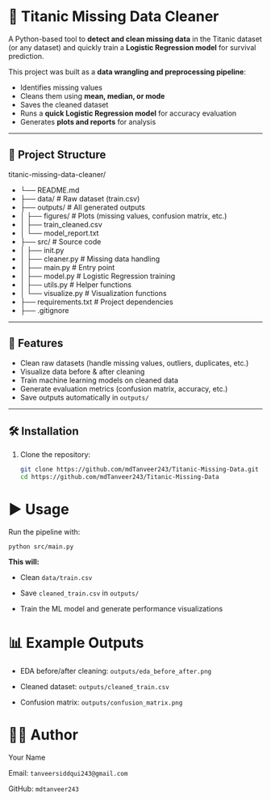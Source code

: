 # 🚢 Titanic Missing Data Cleaner  

A Python-based tool to **detect and clean missing data** in the Titanic dataset (or any dataset) and quickly train a **Logistic Regression model** for survival prediction.  

This project was built as a **data wrangling and preprocessing pipeline**:  
- Identifies missing values  
- Cleans them using **mean, median, or mode**  
- Saves the cleaned dataset  
- Runs a **quick Logistic Regression model** for accuracy evaluation  
- Generates **plots and reports** for analysis  

---

## 📂 Project Structure

titanic-missing-data-cleaner/
- └── README.md
- ├── data/ # Raw dataset (train.csv)
- ├── outputs/ # All generated outputs
- │ ├── figures/ # Plots (missing values, confusion matrix, etc.)
- │ ├── train_cleaned.csv
- │ └── model_report.txt
- ├── src/ # Source code
- │ ├── init.py
- │ ├── cleaner.py # Missing data handling
- │ ├── main.py # Entry point
- │ ├── model.py # Logistic Regression training
- │ ├── utils.py # Helper functions
- │ └── visualize.py # Visualization functions
- ├── requirements.txt # Project dependencies
- ├── .gitignore



---

## 🚀 Features  

- Clean raw datasets (handle missing values, outliers, duplicates, etc.)  
- Visualize data before & after cleaning  
- Train machine learning models on cleaned data  
- Generate evaluation metrics (confusion matrix, accuracy, etc.)  
- Save outputs automatically in `outputs/`  

---

## 🛠 Installation  

1. Clone the repository:  
   ```bash
   git clone https://github.com/mdTanveer243/Titanic-Missing-Data.git
   cd https://github.com/mdTanveer243/Titanic-Missing-Data


# ▶️ Usage

Run the pipeline with:

`python src/main.py`


**This will:**

- Clean `data/train.csv`

- Save `cleaned_train.csv` in `outputs/`

- Train the ML model and generate performance visualizations

# 📊 Example Outputs

- EDA before/after cleaning: `outputs/eda_before_after.png`

- Cleaned dataset: `outputs/cleaned_train.csv`

- Confusion matrix: `outputs/confusion_matrix.png`



# 👨‍💻 Author

Your Name

Email: `tanveersiddqui243@gmail.com`

GitHub: `mdtanveer243`
